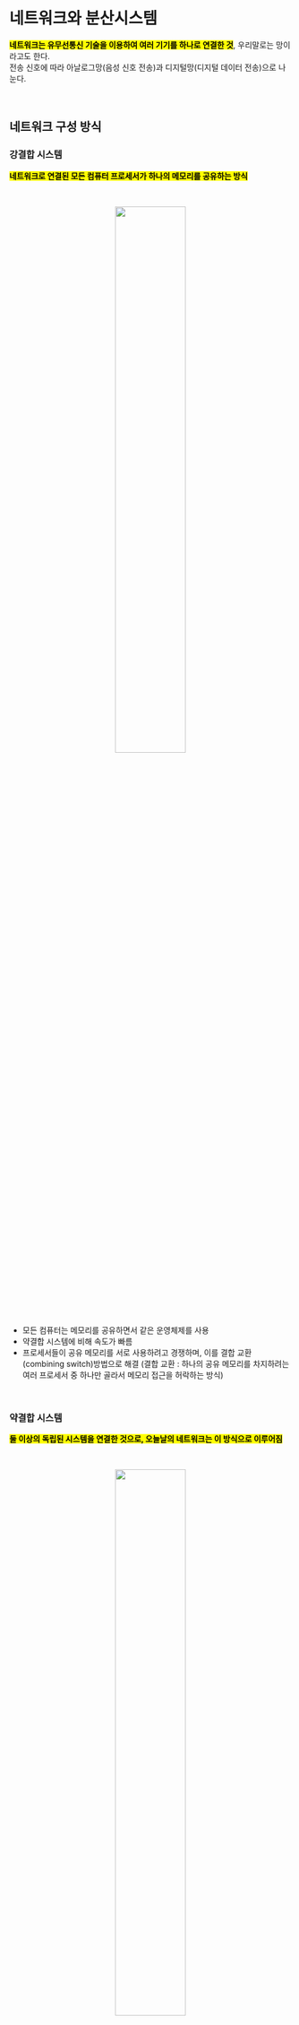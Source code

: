 # 네트워크와 분산시스템 

<mark>**네트워크는 유무선통신 기술을 이용하여 여러 기기를 하나로 연결한 것**</mark>, 우리말로는 망이라고도 한다. </br>
전송 신호에 따라 아날로그망(음성 신호 전송)과 디지털망(디지털 데이터 전송)으로 나눈다.

</br>

## 네트워크 구성 방식

### 강결합 시스템

<mark>**네트워크로 연결된 모든 컴퓨터 프로세서가 하나의 메모리를 공유하는 방식**</mark>

</br>

<p align="center">
<img src="https://github.com/user-attachments/assets/1aef5b5b-fefc-40f4-b7d0-f3294bdce7dd" width="50%" height="50%"></br>
</p></br>

- 모든 컴퓨터는 메모리를 공유하면서 같은 운영체제를 사용
- 약결합 시스템에 비해 속도가 빠름
- 프로세서들이 공유 메모리를 서로 사용하려고 경쟁하며, 이를 결합 교환(combining switch)방법으로 해결 (결합 교환 : 하나의 공유 메모리를 차지하려는 여러 프로세서 중 하나만 골라서 메모리 접근을 허락하는 방식)

</br>

### 약결합 시스템

<mark>**둘 이상의 독립된 시스템을 연결한 것으로, 오늘날의 네트워크는 이 방식으로 이루어짐**</mark>

</br>

<p align="center">
<img src="https://github.com/user-attachments/assets/abacec3b-9f9e-4c49-9386-f6b01f8a65e0" width="50%" height="50%"></br>
</p></br>

- 각 컴퓨터는 독립적으로 운영하다가 필요할 때 통신선을 이용하여 메시지 전달이나 원격 프로시저 호출(RPC)로 통신한다.
- 통신 오버헤드가 있기 때문에 강결합 시스템에 비해 속도가 느림
- 하나의 시스템이 장애가 발생해도 다른 시스템에 영향을 미치지 않음


</br>


|Tip. 통신 방향에 따른 통신의 분류|
|------|
|- <mark>단방향 통신</mark> : 한쪽 방향으로만 통신이 이루어지는 방식 (예 : 모스 부호, 라디오, TV 방송) </br> - <mark>양방향 통신</mark> : 양쪽 방향으로 동시에 통신이 이루어지는 방식 (예 : 전화)  </br> - <mark>반양방향 통신</mark> : 단방향 통신과 양방향 통신의 중간 형태 (예 : 무전기)|

## 분산시스템

분산시스템 정의 

### Client-Server System


 </br>

### P2P System


 </br>

### 클라우딩 컴퓨팅

 </br>

## 분산시스템 고가용성

<mark>**고가용성(high availability)은 중앙 서버의 고장으로 서비스가 중단을 최소화하기 위해 이중화 작업을 하는 것**</mark></br>

작게는 운영체제의 디스크 미러링부터 크게는 시스템 자체를 이중화하는 것을 포함하는 개념이다. </br>
고가용성을 보장하기 위해 2대 이상의 시스템을 하나의 클러스터로 묶어, 시스템 장애 발생 시, 클러스트 내의 다른 시스템으로 서비스 이동

 </br>

### 고가용성 구성 유형 

#### 상시 대기


 </br>

#### 상호 인계


 </br>

#### 컨커런트 엑세스


 </br>

